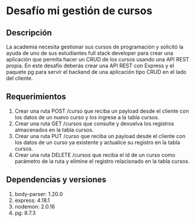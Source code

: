 # Desafío mi gestión de cursos

## Descripción

La academia necesita gestionar sus cursos de programación y solicitó la ayuda de uno de
sus estudiantes full stack developer para crear una aplicación que permita hacer un CRUD
de los cursos usando una API REST propia.
En este desafío deberás crear una API REST con Express y el paquete pg para servir el
backend de una aplicación tipo CRUD en el lado del cliente.

## Requerimientos

1. Crear una ruta POST /curso que reciba un payload desde el cliente con los datos de
un nuevo curso y los ingrese a la tabla cursos.
2. Crear una ruta GET /cursos que consulte y devuelva los registros almacenados en la
tabla cursos.
3. Crear una ruta PUT /curso que reciba un payload desde el cliente con los datos de un
curso ya existente y actualice su registro en la tabla cursos.
4. Crear una ruta DELETE /cursos que reciba el id de un curso como parámetro de la
ruta y elimine el registro relacionado en la tabla cursos.


## Dependencias y versiones

1. body-parser: 1.20.0
2. express: 4.18.1
3. nodemon: 2.0.16
4. pg: 8.7.3


